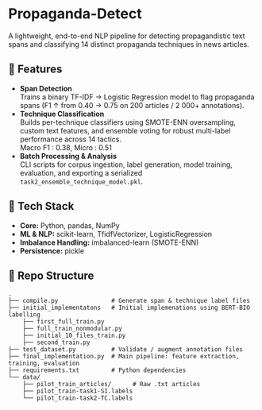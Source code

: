 # Propaganda-Detect

A lightweight, end-to-end NLP pipeline for detecting propagandistic text spans and classifying 14 distinct propaganda techniques in news articles.

## 🚀 Features

- **Span Detection**  
  Trains a binary TF-IDF → Logistic Regression model to flag propaganda spans (F1 ↑ from 0.40 → 0.75 on 200 articles / 2 000+ annotations).  
- **Technique Classification**  
  Builds per-technique classifiers using SMOTE-ENN oversampling, custom text features, and ensemble voting for robust multi-label performance across 14 tactics.  
  Macro F1 : 0.38, Micro : 0.51
- **Batch Processing & Analysis**  
  CLI scripts for corpus ingestion, label generation, model training, evaluation, and exporting a serialized `task2_ensemble_technique_model.pkl`.  

## 🔧 Tech Stack

- **Core:** Python, pandas, NumPy  
- **ML & NLP:** scikit-learn, TfidfVectorizer, LogisticRegression  
- **Imbalance Handling:** imbalanced-learn (SMOTE-ENN)  
- **Persistence:** pickle  

## 📂 Repo Structure

```text
.
├── compile.py               # Generate span & technique label files
├── initial_implementatons   # Initial implemenations using BERT-BIO labelling
    ├── first_full_train.py
    ├── full_train_nonmodular.py
    ├── initial_10_files_train.py
    ├── second_train.py           
├── test_dataset.py          # Validate / augment annotation files
├── final_implementation.py  # Main pipeline: feature extraction, training, evaluation
├── requirements.txt         # Python dependencies
└── data/
    ├── pilot_train_articles/      # Raw .txt articles
    ├── pilot_train-task1-SI.labels
    └── pilot_train-task2-TC.labels
